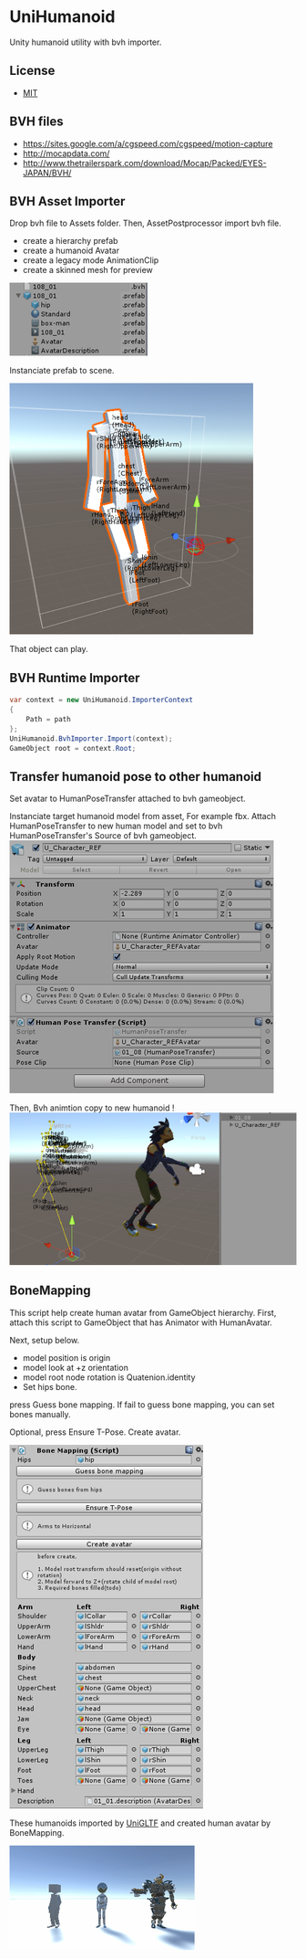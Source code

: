 # UniHumanoid

Unity humanoid utility with bvh importer.

## License

* [MIT](./LICENSE.md)

## BVH files

* https://sites.google.com/a/cgspeed.com/cgspeed/motion-capture
* http://mocapdata.com/
* http://www.thetrailerspark.com/download/Mocap/Packed/EYES-JAPAN/BVH/

## BVH Asset Importer

Drop bvh file to Assets folder.
Then, AssetPostprocessor import bvh file.

* create a hierarchy prefab 
* create a humanoid Avatar
* create a legacy mode AnimationClip
* create a skinned mesh for preview

![bvh prefab](doc/assets.png)

Instanciate prefab to scene.

![bvh gameobject](doc/mesh.png)

That object can play. 


## BVH Runtime Importer

```cs
var context = new UniHumanoid.ImporterContext
{
    Path = path
};
UniHumanoid.BvhImporter.Import(context);
GameObject root = context.Root;
```

## Transfer humanoid pose to other humanoid

Set avatar to HumanPoseTransfer attached to bvh gameobject.

Instanciate target humanoid model from asset, For example fbx.
Attach HumanPoseTransfer to new human model and set to bvh HumanPoseTransfer's Source of bvh gameobject. 
![humanpose transfer target](doc/humanpose_transfer_inspector.png)

Then, Bvh animtion copy to new humanoid ! 
![humanpose transfer](doc/humanpose_transfer.png)

## BoneMapping

This script help create human avatar from GameObject hierarchy.
First, attach this script to GameObject that has Animator with HumanAvatar.

Next, setup below.

* model position is origin
* model look at +z orientation
* model root node rotation is Quatenion.identity
* Set hips bone.

press Guess bone mapping.
If fail to guess bone mapping, you can set bones manually.

Optional, press Ensure T-Pose.
Create avatar.

![bvh bone mapping](doc/bvh_bonemapping.png)

These humanoids imported by [UniGLTF](https://github.com/ousttrue/UniGLTF) and created human avatar by BoneMapping. 

![humanoid](doc/humanoid.gif)

